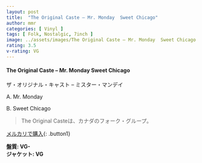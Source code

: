 ```yaml
---
layout: post
title:  "The Original Caste – Mr. Monday  Sweet Chicago"
author: mmr
categories: [ Vinyl ]
tags: [ Folk, Nostalgic, 7inch ]
image: ../assets/images/The Original Caste – Mr. Monday  Sweet Chicago.jpg
rating: 3.5
v-rating: VG
---
```


#### The Original Caste – Mr. Monday  Sweet Chicago

ザ・オリジナル・キャスト – ミスター・マンデイ

A. Mr. Monday

B. Sweet Chicago

> The Original Casteは、カナダのフォーク・グループ。

[メルカリで購入](https://jp.mercari.com/item/m75499615144){: .button1}

<div class="mt-4 mb-4 d-flex align-items-center">
<strong class="mr-1">盤質: VG-</strong>
</div>
<div class="mt-4 mb-4 d-flex align-items-center">
<strong class="mr-1">ジャケット: VG</strong>
</div>
